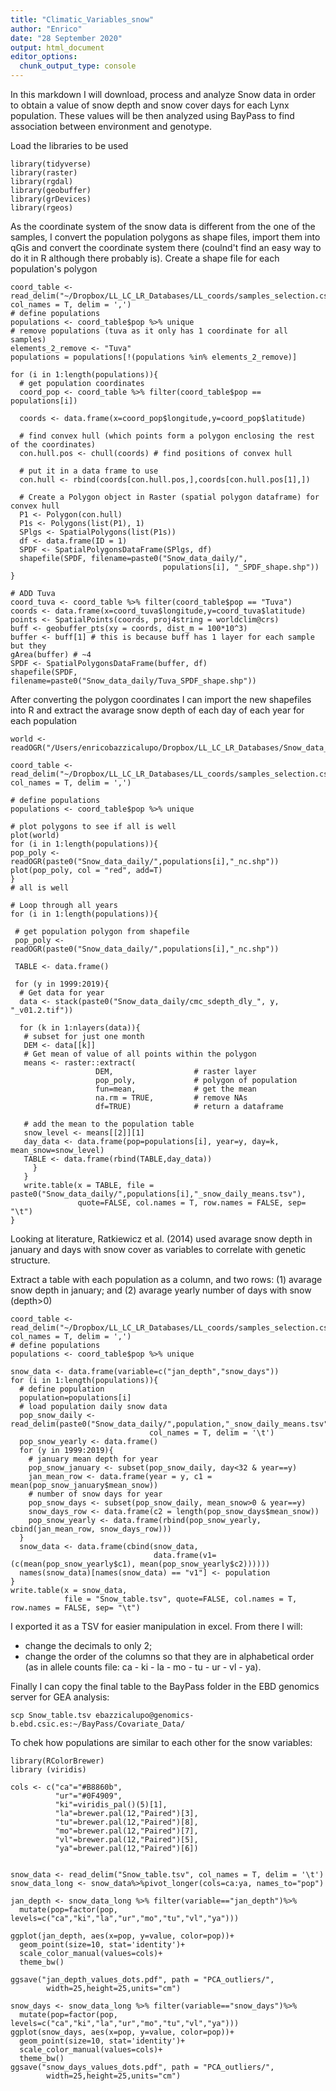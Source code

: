 ```yaml
---
title: "Climatic_Variables_snow"
author: "Enrico"
date: "28 September 2020"
output: html_document
editor_options:
  chunk_output_type: console
---
```


In this markdown I will download, process and analyze Snow data in order to obtain a value of snow depth and snow cover days for each Lynx population. These values will be then analyzed using BayPass to find association between environment and genotype.

Load the libraries to be used
```{R}
library(tidyverse)
library(raster)
library(rgdal)
library(geobuffer)
library(grDevices)
library(rgeos)
```
As the coordinate system of the snow data is different from the one of the samples, I convert the population polygons as shape files, import them into qGis and convert the coordinate system there (coulnd't find an easy way to do it in R although there probably is).
Create a shape file for each population's polygon
```{R}
coord_table <- read_delim("~/Dropbox/LL_LC_LR_Databases/LL_coords/samples_selection.csv", col_names = T, delim = ',')
# define populations
populations <- coord_table$pop %>% unique
# remove populations (tuva as it only has 1 coordinate for all samples)
elements_2_remove <- "Tuva"
populations = populations[!(populations %in% elements_2_remove)]

for (i in 1:length(populations)){
  # get population coordinates
  coord_pop <- coord_table %>% filter(coord_table$pop == populations[i])
  
  coords <- data.frame(x=coord_pop$longitude,y=coord_pop$latitude)
  
  # find convex hull (which points form a polygon enclosing the rest of the coordinates)
  con.hull.pos <- chull(coords) # find positions of convex hull
  
  # put it in a data frame to use
  con.hull <- rbind(coords[con.hull.pos,],coords[con.hull.pos[1],])
  
  # Create a Polygon object in Raster (spatial polygon dataframe) for convex hull
  P1 <- Polygon(con.hull)
  P1s <- Polygons(list(P1), 1)
  SPlgs <- SpatialPolygons(list(P1s))
  df <- data.frame(ID = 1)
  SPDF <- SpatialPolygonsDataFrame(SPlgs, df)
  shapefile(SPDF, filename=paste0("Snow_data_daily/",
                                  populations[i], "_SPDF_shape.shp"))
}

# ADD Tuva
coord_tuva <- coord_table %>% filter(coord_table$pop == "Tuva")
coords <- data.frame(x=coord_tuva$longitude,y=coord_tuva$latitude)
points <- SpatialPoints(coords, proj4string = worldclim@crs)
buff <- geobuffer_pts(xy = coords, dist_m = 100*10^3)
buffer <- buff[1] # this is because buff has 1 layer for each sample but they
gArea(buffer) # ~4
SPDF <- SpatialPolygonsDataFrame(buffer, df)
shapefile(SPDF, filename=paste0("Snow_data_daily/Tuva_SPDF_shape.shp"))
```
After converting the polygon coordinates I can import the new shapefiles into R and extract the avarage snow depth of each day of each year for each population
```{R}
world <- readOGR("/Users/enricobazzicalupo/Dropbox/LL_LC_LR_Databases/Snow_data_analysis/world_polar_stereographic/world_polar_stereographic.shp")

coord_table <- read_delim("~/Dropbox/LL_LC_LR_Databases/LL_coords/samples_selection.csv", col_names = T, delim = ',')

# define populations
populations <- coord_table$pop %>% unique

# plot polygons to see if all is well
plot(world)
for (i in 1:length(populations)){
pop_poly <- readOGR(paste0("Snow_data_daily/",populations[i],"_nc.shp"))
plot(pop_poly, col = "red", add=T)
}
# all is well

# Loop through all years
for (i in 1:length(populations)){
 
 # get population polygon from shapefile
 pop_poly <- readOGR(paste0("Snow_data_daily/",populations[i],"_nc.shp"))
 
 TABLE <- data.frame()

 for (y in 1999:2019){
  # Get data for year
  data <- stack(paste0("Snow_data_daily/cmc_sdepth_dly_", y, "_v01.2.tif"))
 
  for (k in 1:nlayers(data)){
   # subset for just one month
   DEM <- data[[k]]
   # Get mean of value of all points within the polygon
   means <- raster::extract(
                   DEM,                  # raster layer
                   pop_poly,             # polygon of population
                   fun=mean,             # get the mean
                   na.rm = TRUE,         # remove NAs
                   df=TRUE)              # return a dataframe
 
   # add the mean to the population table
   snow_level <- means[[2]][1]
   day_data <- data.frame(pop=populations[i], year=y, day=k, mean_snow=snow_level)
   TABLE <- data.frame(rbind(TABLE,day_data))
     }
   }
   write.table(x = TABLE, file = paste0("Snow_data_daily/",populations[i],"_snow_daily_means.tsv"),
               quote=FALSE, col.names = T, row.names = FALSE, sep= "\t")
}
```
Looking at literature, Ratkiewicz et al. (2014) used avarage snow depth in january and days with snow cover as variables to correlate with genetic structure.

Extract a table with each population as a column, and two rows: (1) avarage snow depth in january; and (2) avarage yearly number of days with snow (depth>0)
```{R}
coord_table <- read_delim("~/Dropbox/LL_LC_LR_Databases/LL_coords/samples_selection.csv", col_names = T, delim = ',')
# define populations
populations <- coord_table$pop %>% unique

snow_data <- data.frame(variable=c("jan_depth","snow_days"))
for (i in 1:length(populations)){
  # define population
  population=populations[i]
  # load population daily snow data
  pop_snow_daily <- read_delim(paste0("Snow_data_daily/",population,"_snow_daily_means.tsv"), 
                               col_names = T, delim = '\t')
  pop_snow_yearly <- data.frame()
  for (y in 1999:2019){
    # january mean depth for year
    pop_snow_january <- subset(pop_snow_daily, day<32 & year==y)
    jan_mean_row <- data.frame(year = y, c1 = mean(pop_snow_january$mean_snow))
    # number of snow days for year
    pop_snow_days <- subset(pop_snow_daily, mean_snow>0 & year==y)
    snow_days_row <- data.frame(c2 = length(pop_snow_days$mean_snow))
    pop_snow_yearly <- data.frame(rbind(pop_snow_yearly, cbind(jan_mean_row, snow_days_row)))
  }
  snow_data <- data.frame(cbind(snow_data, 
                                data.frame(v1=(c(mean(pop_snow_yearly$c1), mean(pop_snow_yearly$c2))))))
  names(snow_data)[names(snow_data) == "v1"] <- population
}
write.table(x = snow_data,
            file = "Snow_table.tsv", quote=FALSE, col.names = T, row.names = FALSE, sep= "\t")
```
I exported it as a TSV for easier manipulation in excel. From there I will:

- change the decimals to only 2;
- change the order of the columns so that they are in alphabetical order (as in allele counts file: ca - ki - la - mo - tu - ur - vl - ya).

Finally I can copy the final table to the BayPass folder in the EBD genomics server for GEA analysis:
```
scp Snow_table.tsv ebazzicalupo@genomics-b.ebd.csic.es:~/BayPass/Covariate_Data/
```
To chek how populations are similar to each other for the snow variables:
```{R}
library(RColorBrewer)
library (viridis)

cols <- c("ca"="#B8860b",
          "ur"="#0F4909", 
          "ki"=viridis_pal()(5)[1], 
          "la"=brewer.pal(12,"Paired")[3], 
          "tu"=brewer.pal(12,"Paired")[8], 
          "mo"=brewer.pal(12,"Paired")[7], 
          "vl"=brewer.pal(12,"Paired")[5], 
          "ya"=brewer.pal(12,"Paired")[6])


snow_data <- read_delim("Snow_table.tsv", col_names = T, delim = '\t')
snow_data_long <- snow_data%>%pivot_longer(cols=ca:ya, names_to="pop")

jan_depth <- snow_data_long %>% filter(variable=="jan_depth")%>%
  mutate(pop=factor(pop, levels=c("ca","ki","la","ur","mo","tu","vl","ya")))

ggplot(jan_depth, aes(x=pop, y=value, color=pop))+
  geom_point(size=10, stat='identity')+
  scale_color_manual(values=cols)+
  theme_bw()

ggsave("jan_depth_values_dots.pdf", path = "PCA_outliers/",
        width=25,height=25,units="cm")

snow_days <- snow_data_long %>% filter(variable=="snow_days")%>%
  mutate(pop=factor(pop, levels=c("ca","ki","la","ur","mo","tu","vl","ya")))
ggplot(snow_days, aes(x=pop, y=value, color=pop))+ 
  geom_point(size=10, stat='identity')+
  scale_color_manual(values=cols)+
  theme_bw()
ggsave("snow_days_values_dots.pdf", path = "PCA_outliers/",
        width=25,height=25,units="cm")

```
